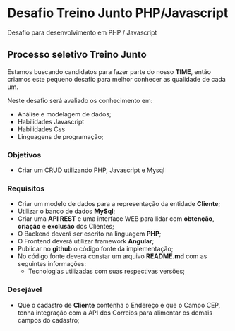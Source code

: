 # Desafio Treino Junto PHP/Javascript
Desafio para desenvolvimento em PHP / Javascript
## Processo seletivo Treino Junto

Estamos buscando candidatos para fazer parte do nosso **TIME**, então criamos este pequeno desafio para melhor conhecer as qualidade de cada um.

Neste desafio será avaliado os conhecimento em:
- Análise e modelagem de dados;
- Habilidades Javascript
- Habilidades Css
- Linguagens de programação;

### Objetivos

- Criar um CRUD utilizando PHP, Javascript e Mysql


### Requisitos
- Criar um modelo de dados para a representação da entidade **Cliente**;
- Utilizar o banco de dados **MySql**; 
- Criar uma **API REST** e uma interface WEB para lidar com **obtenção**, **criação** e **exclusão** dos Clientes;
- O Backend deverá ser escrito na linguagem **PHP**;
- O Frontend deverá utilizar framework **Angular**;
- Publicar no **github** o código fonte da implementação;
- No código fonte deverá constar um arquivo **README.md** com as seguintes informações:
    - Tecnologias utilizadas com suas respectivas versões;

### Desejável
- Que o cadastro de **Cliente** contenha o Endereço e que o Campo CEP, tenha integração com a API dos Correios para alimentar os demais campos do cadastro;

